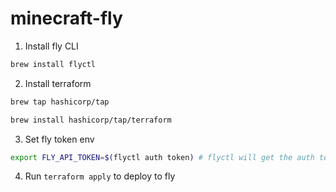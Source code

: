 # minecraft-fly

1. Install fly CLI

```zsh
brew install flyctl
```

2. Install terraform

```zsh
brew tap hashicorp/tap
```

```zsh
brew install hashicorp/tap/terraform
```

3. Set fly token env

```zsh
export FLY_API_TOKEN=$(flyctl auth token) # flyctl will get the auth token
```

4. Run `terraform apply` to deploy to fly
